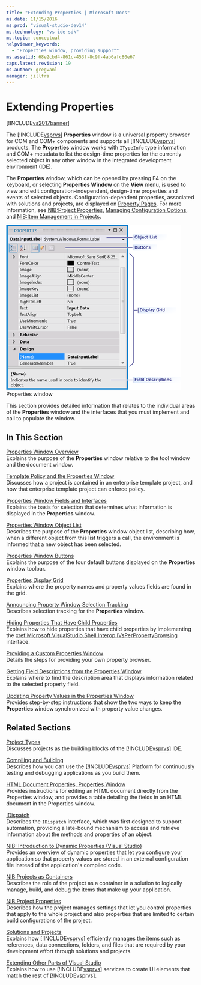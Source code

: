 ```yaml
---
title: "Extending Properties | Microsoft Docs"
ms.date: 11/15/2016
ms.prod: "visual-studio-dev14"
ms.technology: "vs-ide-sdk"
ms.topic: conceptual
helpviewer_keywords: 
  - "Properties window, providing support"
ms.assetid: 68e2cbd4-861c-453f-8c9f-4ab6afc80e67
caps.latest.revision: 19
ms.author: gregvanl
manager: jillfra
---
```

# Extending Properties
[!INCLUDE[vs2017banner](../../includes/vs2017banner.md)]

The [!INCLUDE[vsprvs](../../includes/vsprvs-md.md)] **Properties** window is a universal property browser for COM and COM+ components and supports all [!INCLUDE[vsprvs](../../includes/vsprvs-md.md)] products. The **Properties** window works with `ITypeInfo` type information and COM+ metadata to list the design-time properties for the currently selected object in any other window in the integrated development environment (IDE).  
  
 The **Properties** window, which can be opened by pressing F4 on the keyboard, or selecting **Properties Window** on the **View** menu, is used to view and edit configuration-independent, design-time properties and events of selected objects. Configuration-dependent properties, associated with solutions and projects, are displayed on [Property Pages](../../extensibility/internals/property-pages.md). For more information, see [NIB:Project Properties](http://msdn.microsoft.com/fb126574-24ad-4c96-9b2b-6e1f3879ba50), [Managing Configuration Options](../../extensibility/internals/managing-configuration-options.md), and [NIB:Item Management in Projects](http://msdn.microsoft.com/762e606b-7f44-4b66-97a1-e30a703654a0).  
  
 ![Properties Window Overview](../../extensibility/internals/media/vspropertieswindow.png "vsPropertiesWindow")  
Properties window  
  
 This section provides detailed information that relates to the individual areas of the **Properties** window and the interfaces that you must implement and call to populate the window.  
  
## In This Section  
 [Properties Window Overview](../../extensibility/internals/properties-window-overview.md)  
 Explains the purpose of the **Properties** window relative to the tool window and the document window.  
  
 [Template Policy and the Properties Window](../../extensibility/internals/template-policy-and-the-properties-window.md)  
 Discusses how a project is contained in an enterprise template project, and how that enterprise template project can enforce policy.  
  
 [Properties Window Fields and Interfaces](../../extensibility/internals/properties-window-fields-and-interfaces.md)  
 Explains the basis for selection that determines what information is displayed in the **Properties** window.  
  
 [Properties Window Object List](../../extensibility/internals/properties-window-object-list.md)  
 Describes the purpose of the **Properties** window object list, describing how, when a different object from this list triggers a call, the environment is informed that a new object has been selected.  
  
 [Properties Window Buttons](../../extensibility/internals/properties-window-buttons.md)  
 Explains the purpose of the four default buttons displayed on the **Properties** window toolbar.  
  
 [Properties Display Grid](../../extensibility/internals/properties-display-grid.md)  
 Explains where the property names and property values fields are found in the grid.  
  
 [Announcing Property Window Selection Tracking](../../misc/announcing-property-window-selection-tracking.md)  
 Describes selection tracking for the **Properties** window.  
  
 [Hiding Properties That Have Child Properties](../../misc/hiding-properties-that-have-child-properties.md)  
 Explains how to hide properties that have child properties by implementing the <xref:Microsoft.VisualStudio.Shell.Interop.IVsPerPropertyBrowsing> interface.  
  
 [Providing a Custom Properties Window](../../misc/providing-a-custom-properties-window.md)  
 Details the steps for providing your own property browser.  
  
 [Getting Field Descriptions from the Properties Window](../../misc/getting-field-descriptions-from-the-properties-window.md)  
 Explains where to find the description area that displays information related to the selected property field.  
  
 [Updating Property Values in the Properties Window](../../misc/updating-property-values-in-the-properties-window.md)  
 Provides step-by-step instructions that show the two ways to keep the **Properties** window synchronized with property value changes.  
  
## Related Sections  
 [Project Types](../../extensibility/internals/project-types.md)  
 Discusses projects as the building blocks of the [!INCLUDE[vsprvs](../../includes/vsprvs-md.md)] IDE.  
  
 [Compiling and Building](../../ide/compiling-and-building-in-visual-studio.md)  
 Describes how you can use the [!INCLUDE[vsprvs](../../includes/vsprvs-md.md)] Platform for continuously testing and debugging applications as you build them.  
  
 [HTML Document Properties, Properties Window](http://msdn.microsoft.com/library/46e3d164-a1a7-42f9-87b0-344e10a37b62)  
 Provides instructions for editing an HTML document directly from the Properties window, and provides a table detailing the fields in an HTML document in the Properties window.  
  
 [IDispatch](http://msdn.microsoft.com/ebbff4bc-36b2-4861-9efa-ffa45e013eb5)  
 Describes the `IDispatch` interface, which was first designed to support automation, providing a late-bound mechanism to access and retrieve information about the methods and properties of an object.  
  
 [NIB: Introduction to Dynamic Properties (Visual Studio)](http://msdn.microsoft.com/f5102027-1431-4195-ae40-9b991de46d3a)  
 Provides an overview of dynamic properties that let you configure your application so that property values are stored in an external configuration file instead of the application's compiled code.  
  
 [NIB:Projects as Containers](http://msdn.microsoft.com/87d40f63-f487-4767-8963-64beec27ba1b)  
 Describes the role of the project as a container in a solution to logically manage, build, and debug the items that make up your application.  
  
 [NIB:Project Properties](http://msdn.microsoft.com/fb126574-24ad-4c96-9b2b-6e1f3879ba50)  
 Describes how the project manages settings that let you control properties that apply to the whole project and also properties that are limited to certain build configurations of the project.  
  
 [Solutions and Projects](../../ide/solutions-and-projects-in-visual-studio.md)  
 Explains how [!INCLUDE[vsprvs](../../includes/vsprvs-md.md)] efficiently manages the items such as references, data connections, folders, and files that are required by your development effort through solutions and projects.  
  
 [Extending Other Parts of Visual Studio](../../extensibility/extending-other-parts-of-visual-studio.md)  
 Explains how to use [!INCLUDE[vsprvs](../../includes/vsprvs-md.md)] services to create UI elements that match the rest of [!INCLUDE[vsprvs](../../includes/vsprvs-md.md)].
